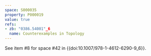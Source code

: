 ```yaml
---
space: S000035
property: P000019
value: true
refs:
- zb: "0386.54001"_6
  name: Counterexamples in Topology
---
```


See item #8 for space #42 in {{doi:10.1007/978-1-4612-6290-9_6}}.
